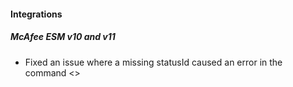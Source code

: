 
#### Integrations
##### McAfee ESM v10 and v11
- Fixed an issue where a missing statusId caused an error in the command <>


